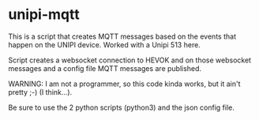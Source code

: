 # unipi-mqtt

This is a script that creates MQTT messages based on the events that happen on the UNIPI device. Worked with a Unipi 513 here.

Script creates a websocket connection to HEVOK and on those websocket messages and a config file MQTT messages are published. 

WARNING: I am not a programmer, so this code kinda works, but it ain't pretty ;-) (I think...). 

Be sure to use the 2 python scripts (python3) and the json config file. 
